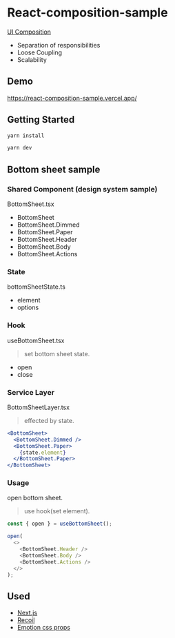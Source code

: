 # React-composition-sample

[UI Composition](https://kyleshevlin.com/ui-composition/?utm_source=pocket_saves)
- Separation of responsibilities
- Loose Coupling
- Scalability

## Demo
https://react-composition-sample.vercel.app/

## Getting Started

```bash
yarn install
```

```bash
yarn dev
```


## Bottom sheet sample

### Shared Component (design system sample)
BottomSheet.tsx

- BottomSheet
- BottomSheet.Dimmed
- BottomSheet.Paper
- BottomSheet.Header
- BottomSheet.Body
- BottomSheet.Actions

### State
bottomSheetState.ts

- element
- options

### Hook
useBottomSheet.tsx

> set bottom sheet state.

- open
- close

### Service Layer
BottomSheetLayer.tsx

> effected by state.

```jsx
<BottomSheet>
  <BottomSheet.Dimmed />
  <BottomSheet.Paper>
    {state.element}
  </BottomSheet.Paper>
</BottomSheet>
```

### Usage
open bottom sheet.

> use hook(set element). 

```typescript
const { open } = useBottomSheet();

open(
  <>
    <BottomSheet.Header />
    <BottomSheet.Body />
    <BottomSheet.Actions />
  </>
);
```

## Used
- [Next.js](https://nextjs.org)
- [Recoil](https://recoiljs.org/docs/introduction/motivation)
- [Emotion css props](https://emotion.sh/docs/css-prop)
